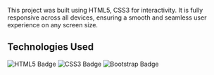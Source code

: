 This project was built using HTML5, CSS3 for interactivity. It is fully responsive across all devices, ensuring a smooth and seamless user experience on any screen size.
## Technologies Used
![HTML5 Badge](https://img.shields.io/badge/HTML5-orange?logo=html5)
![CSS3 Badge](https://img.shields.io/badge/CSS3-blue?logo=css3)
![Bootstrap Badge](https://img.shields.io/badge/Bootstrap-purple?logo=bootstrap)

